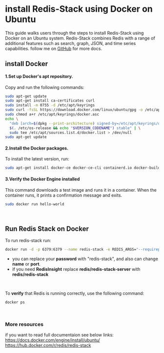 # install Redis-Stack using Docker on Ubuntu 

This guide walks users through the steps to install Redis-Stack using Docker on an Ubuntu system. Redis-Stack combines Redis with a range of additional features such as search, graph, JSON, and time series capabilities.
follow me on [GitHub](https://github.com/dannsb) for more docs.
## install Docker
#### 1.Set up Docker's apt repository.
Copy and run the following commands:
```bash
sudo apt-get update
sudo apt-get install ca-certificates curl
sudo install -m 0755 -d /etc/apt/keyrings
sudo curl -fsSL https://download.docker.com/linux/ubuntu/gpg -o /etc/apt/keyrings/docker.asc
sudo chmod a+r /etc/apt/keyrings/docker.asc
echo \
  "deb [arch=$(dpkg --print-architecture) signed-by=/etc/apt/keyrings/docker.asc] https://download.docker.com/linux/ubuntu \
  $(. /etc/os-release && echo "$VERSION_CODENAME") stable" | \
  sudo tee /etc/apt/sources.list.d/docker.list > /dev/null
sudo apt-get update
```

#### 2.Install the Docker packages.
To install the latest version, run:
```bash
sudo apt-get install docker-ce docker-ce-cli containerd.io docker-buildx-plugin docker-compose-plugin
```

#### 3.Verify the Docker Engine installed
This command downloads a test image and runs it in a container. When the container runs, it prints a confirmation message and exits.
```bash
sudo docker run hello-world
```
<br/>

## Run Redis Stack on Docker 
To run redis-stack  run:
```bash
docker run -d -p 6379:6379 --name redis-stack -e REDIS_ARGS="--requirepass redis-stack" redis/redis-stack-server:latest
```
* you can replace your **password** with "redis-stack", and also can change **name** or **port**.
* if you need **RedisInsight** replace **redis/redis-stack-server** with **redis/redis-stack**
<br/>

To **verify** that Redis is running correctly, use the following command:
```bash
docker ps
```

<br/>

### More resources
if you want to read full documentaion see below links:\
https://docs.docker.com/engine/install/ubuntu/<br/>
https://hub.docker.com/r/redis/redis-stack
